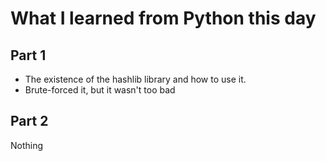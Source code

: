 # What I learned from Python this day

## Part 1
- The existence of the hashlib library and how to use it.
- Brute-forced it, but it wasn't too bad

## Part 2

Nothing